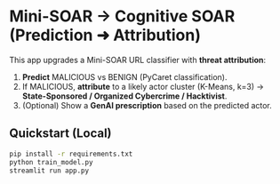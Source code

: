 # Mini-SOAR → Cognitive SOAR (Prediction ➜ Attribution)

This app upgrades a Mini-SOAR URL classifier with **threat attribution**:
1) **Predict** MALICIOUS vs BENIGN (PyCaret classification).
2) If MALICIOUS, **attribute** to a likely actor cluster (K-Means, k=3) → **State-Sponsored / Organized Cybercrime / Hacktivist**.
3) (Optional) Show a **GenAI prescription** based on the predicted actor.

## Quickstart (Local)
```bash
pip install -r requirements.txt
python train_model.py
streamlit run app.py
